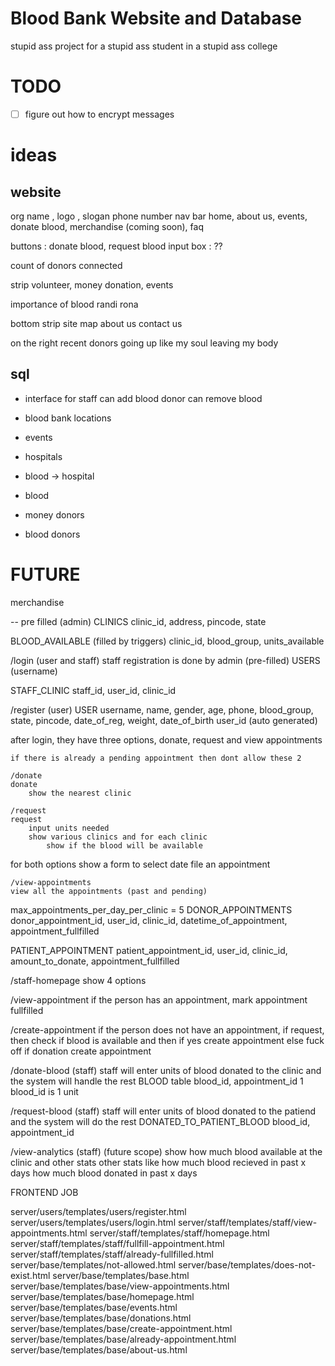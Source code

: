 
# Blood Bank Website and Database
stupid ass project for a stupid ass student in a stupid ass college

# TODO

- [ ] figure out how to encrypt messages


# ideas

## website

org name , logo , slogan
phone number
nav bar
    home, about us, events, donate blood, merchandise (coming soon), faq

buttons : donate blood, request blood
input box : ??

count of donors connected

strip
    volunteer, money donation, events

importance of blood randi rona

bottom strip
    site map
    about us
    contact us

on the right recent donors going up like my soul leaving my body


## sql

- interface for staff
    can add blood donor
    can remove blood

- blood bank locations

- events

- hospitals

- blood -> hospital

- blood

- money donors

- blood donors


# FUTURE

merchandise

-- pre filled (admin)
CLINICS
    clinic_id, address, pincode, state

BLOOD_AVAILABLE (filled by triggers)
    clinic_id, blood_group, units_available

/login (user and staff)
staff registration is done by admin (pre-filled)
USERS (username)

STAFF_CLINIC
    staff_id, user_id, clinic_id

/register (user)
USER
    username, name, gender, age, phone, blood_group, state, pincode, date_of_reg, weight, date_of_birth
    user_id (auto generated)

after login, they have three options, donate, request and view appointments

    if there is already a pending appointment then dont allow these 2

    /donate
    donate
        show the nearest clinic

    /request
    request
        input units needed
        show various clinics and for each clinic
            show if the blood will be available

  for both options show a form to 
        select date
        file an appointment

    /view-appointments
    view all the appointments (past and pending)

max_appointments_per_day_per_clinic = 5
DONOR_APPOINTMENTS
    donor_appointment_id, user_id, clinic_id, datetime_of_appointment, appointment_fullfilled

PATIENT_APPOINTMENT
    patient_appointment_id, user_id, clinic_id, amount_to_donate, appointment_fullfilled

/staff-homepage
show 4 options

/view-appointment
    if the person has an appointment, mark appointment fullfilled

/create-appointment
    if the person does not have an appointment,
        if request, then check if blood is available and then 
            if yes
                create appointment
            else
                fuck off
        if donation
            create appointment

/donate-blood (staff)
    staff will enter units of blood donated to the clinic and the system will handle the rest
BLOOD table
    blood_id, appointment_id
1 blood_id is 1 unit

/request-blood (staff)
    staff will enter units of blood donated to the patiend and the system will do the rest
DONATED_TO_PATIENT_BLOOD
    blood_id, appointment_id

/view-analytics (staff) (future scope)
    show how much blood available at the clinic and other stats
        other stats like
            how much blood recieved in past x days
            how much blood donated in past x days



FRONTEND JOB

server/users/templates/users/register.html
server/users/templates/users/login.html
server/staff/templates/staff/view-appointments.html
server/staff/templates/staff/homepage.html
server/staff/templates/staff/fullfill-appointment.html
server/staff/templates/staff/already-fullfilled.html
server/base/templates/not-allowed.html
server/base/templates/does-not-exist.html
server/base/templates/base.html
server/base/templates/base/view-appointments.html
server/base/templates/base/homepage.html
server/base/templates/base/events.html
server/base/templates/base/donations.html
server/base/templates/base/create-appointment.html
server/base/templates/base/already-appointment.html
server/base/templates/base/about-us.html

